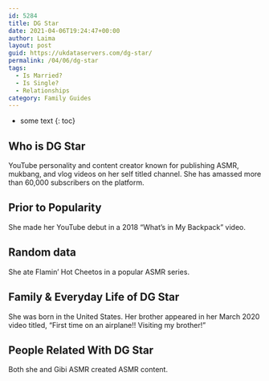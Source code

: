 ```yaml
---
id: 5284
title: DG Star
date: 2021-04-06T19:24:47+00:00
author: Laima
layout: post
guid: https://ukdataservers.com/dg-star/
permalink: /04/06/dg-star
tags:
  - Is Married?
  - Is Single?
  - Relationships
category: Family Guides
---
```


* some text
{: toc}


## Who is DG Star
                  
                  
                  
YouTube personality and content creator known for publishing ASMR, mukbang, and vlog videos on her self titled channel. She has amassed more than 60,000 subscribers on the platform.
                  
              
            
              
            
                
                
                
## Prior to Popularity
                  
                  
                  
She made her YouTube debut in a 2018 &#8220;What&#8217;s in My Backpack&#8221; video.
                  
              
            
              
            
                
                
                
## Random data
                  
                  
                  
She ate Flamin&#8217; Hot Cheetos in a popular ASMR series. 
                  
              
            
              
            
                
                
                
## Family & Everyday Life of DG Star
                  
                  
                  
She was born in the United States. Her brother appeared in her March 2020 video titled, &#8220;First time on an airplane!! Visiting my brother!&#8221;
                  
              
            
              
            
                
                
                
## People Related With DG Star
                  
                  
                  
Both she and Gibi ASMR created ASMR content. 
                  
              
            
              
            
                
              
            
              
              
            
            
              
            
          
          
          